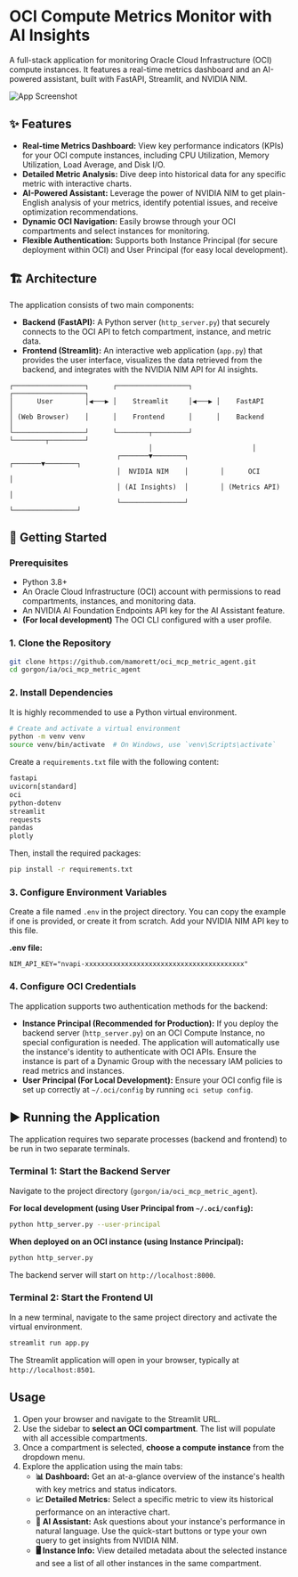# OCI Compute Metrics Monitor with AI Insights

A full-stack application for monitoring Oracle Cloud Infrastructure (OCI) compute instances. It features a real-time metrics dashboard and an AI-powered assistant, built with FastAPI, Streamlit, and NVIDIA NIM.

![App Screenshot](https://raw.githubusercontent.com/oracle-devrel/gorgon/main/gorgon/ia/oci_mcp_metric_agent/docs/screenshot.png)

## ✨ Features

-   **Real-time Metrics Dashboard:** View key performance indicators (KPIs) for your OCI compute instances, including CPU Utilization, Memory Utilization, Load Average, and Disk I/O.
-   **Detailed Metric Analysis:** Dive deep into historical data for any specific metric with interactive charts.
-   **AI-Powered Assistant:** Leverage the power of NVIDIA NIM to get plain-English analysis of your metrics, identify potential issues, and receive optimization recommendations.
-   **Dynamic OCI Navigation:** Easily browse through your OCI compartments and select instances for monitoring.
-   **Flexible Authentication:** Supports both Instance Principal (for secure deployment within OCI) and User Principal (for easy local development).

## 🏗️ Architecture

The application consists of two main components:

-   **Backend (FastAPI):** A Python server (`http_server.py`) that securely connects to the OCI API to fetch compartment, instance, and metric data.
-   **Frontend (Streamlit):** An interactive web application (`app.py`) that provides the user interface, visualizes the data retrieved from the backend, and integrates with the NVIDIA NIM API for AI insights.

```
┌──────────────────┐      ┌──────────────────┐      ┌──────────────────┐
│      User        │◀───▶ │    Streamlit     │◀───▶ │    FastAPI       │
│ (Web Browser)    │      │    Frontend      │      │    Backend       │
└──────────────────┘      └────────┬─────────┘      └────────┬─────────┘
                                   │                         │
                           ┌───────▼────────┐        ┌───────▼────────┐
                           │  NVIDIA NIM    │        │      OCI       │
                           │ (AI Insights)  │        │ (Metrics API)  │
                           └────────────────┘        └────────────────┘
```

## 🚀 Getting Started

### Prerequisites

-   Python 3.8+
-   An Oracle Cloud Infrastructure (OCI) account with permissions to read compartments, instances, and monitoring data.
-   An NVIDIA AI Foundation Endpoints API key for the AI Assistant feature.
-   **(For local development)** The OCI CLI configured with a user profile.

### 1. Clone the Repository

```bash
git clone https://github.com/mamorett/oci_mcp_metric_agent.git
cd gorgon/ia/oci_mcp_metric_agent
```

### 2. Install Dependencies

It is highly recommended to use a Python virtual environment.

```bash
# Create and activate a virtual environment
python -m venv venv
source venv/bin/activate  # On Windows, use `venv\Scripts\activate`
```

Create a `requirements.txt` file with the following content:

```txt
fastapi
uvicorn[standard]
oci
python-dotenv
streamlit
requests
pandas
plotly
```

Then, install the required packages:

```bash
pip install -r requirements.txt
```

### 3. Configure Environment Variables

Create a file named `.env` in the project directory. You can copy the example if one is provided, or create it from scratch. Add your NVIDIA NIM API key to this file.

**.env file:**
```
NIM_API_KEY="nvapi-xxxxxxxxxxxxxxxxxxxxxxxxxxxxxxxxxxxxxxxx"
```

### 4. Configure OCI Credentials

The application supports two authentication methods for the backend:

-   **Instance Principal (Recommended for Production):** If you deploy the backend server (`http_server.py`) on an OCI Compute Instance, no special configuration is needed. The application will automatically use the instance's identity to authenticate with OCI APIs. Ensure the instance is part of a Dynamic Group with the necessary IAM policies to read metrics and instances.
-   **User Principal (For Local Development):** Ensure your OCI config file is set up correctly at `~/.oci/config` by running `oci setup config`.

## ▶️ Running the Application

The application requires two separate processes (backend and frontend) to be run in two separate terminals.

### Terminal 1: Start the Backend Server

Navigate to the project directory (`gorgon/ia/oci_mcp_metric_agent`).

**For local development (using User Principal from `~/.oci/config`):**
```bash
python http_server.py --user-principal
```

**When deployed on an OCI instance (using Instance Principal):**
```bash
python http_server.py
```

The backend server will start on `http://localhost:8000`.

### Terminal 2: Start the Frontend UI

In a new terminal, navigate to the same project directory and activate the virtual environment.

```bash
streamlit run app.py
```

The Streamlit application will open in your browser, typically at `http://localhost:8501`.

##  Usage

1.  Open your browser and navigate to the Streamlit URL.
2.  Use the sidebar to **select an OCI compartment**. The list will populate with all accessible compartments.
3.  Once a compartment is selected, **choose a compute instance** from the dropdown menu.
4.  Explore the application using the main tabs:
    -   **📊 Dashboard:** Get an at-a-glance overview of the instance's health with key metrics and status indicators.
    -   **📈 Detailed Metrics:** Select a specific metric to view its historical performance on an interactive chart.
    -   **🤖 AI Assistant:** Ask questions about your instance's performance in natural language. Use the quick-start buttons or type your own query to get insights from NVIDIA NIM.
    -   **🖥️ Instance Info:** View detailed metadata about the selected instance and see a list of all other instances in the same compartment.